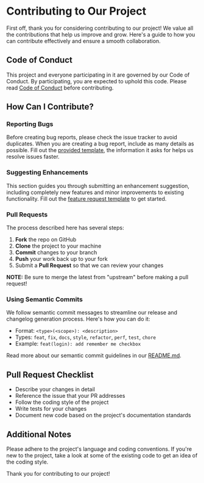 # Contributing to Our Project

First off, thank you for considering contributing to our project! We value all the contributions that help us improve and grow. Here's a guide to how you can contribute effectively and ensure a smooth collaboration.

## Code of Conduct

This project and everyone participating in it are governed by our Code of Conduct. By participating, you are expected to uphold this code. Please read [Code of Conduct](CODE_OF_CONDUCT.md) before contributing.

## How Can I Contribute?

### Reporting Bugs

Before creating bug reports, please check the issue tracker to avoid duplicates. When you are creating a bug report, include as many details as possible. Fill out the [provided template](.github/ISSUE_TEMPLATE/bug_report.md), the information it asks for helps us resolve issues faster.

### Suggesting Enhancements

This section guides you through submitting an enhancement suggestion, including completely new features and minor improvements to existing functionality. Fill out the [feature request template](.github/ISSUE_TEMPLATE/feature_request.md) to get started.

### Pull Requests

The process described here has several steps:

1. **Fork** the repo on GitHub
2. **Clone** the project to your machine
3. **Commit** changes to your branch
4. **Push** your work back up to your fork
5. Submit a **Pull Request** so that we can review your changes

**NOTE:** Be sure to merge the latest from "upstream" before making a pull request!

### Using Semantic Commits

We follow semantic commit messages to streamline our release and changelog generation process. Here's how you can do it:

- Format: `<type>(<scope>): <description>`
- Types: `feat`, `fix`, `docs`, `style`, `refactor`, `perf`, `test`, `chore`
- Example: `feat(login): add remember me checkbox`

Read more about our semantic commit guidelines in our [README.md](README.md).

## Pull Request Checklist

- Describe your changes in detail
- Reference the issue that your PR addresses
- Follow the coding style of the project
- Write tests for your changes
- Document new code based on the project's documentation standards

## Additional Notes

Please adhere to the project's language and coding conventions. If you're new to the project, take a look at some of the existing code to get an idea of the coding style.

Thank you for contributing to our project!
